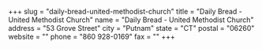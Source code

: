+++
slug = "daily-bread-united-methodist-church"
title = "Daily Bread - United Methodist Church"
name = "Daily Bread - United Methodist Church"
address = "53 Grove Street"
city = "Putnam"
state = "CT"
postal = "06260"
website = ""
phone = "860 928-0169"
fax = ""
+++
